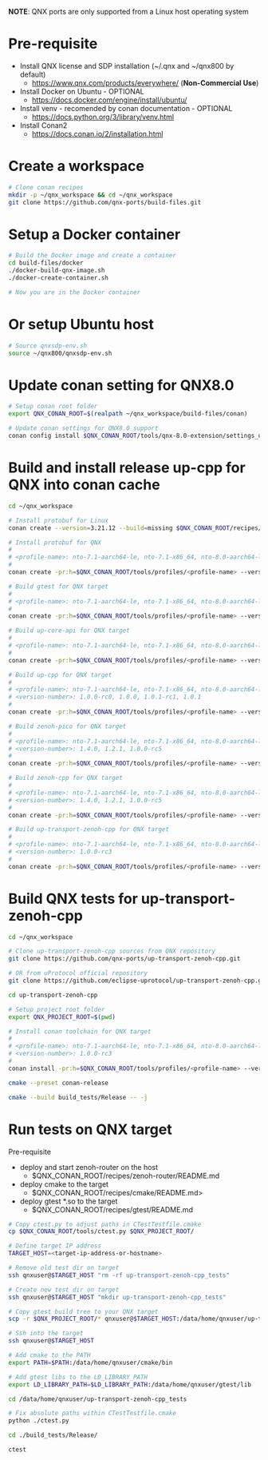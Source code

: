 **NOTE**: QNX ports are only supported from a Linux host operating system


# Pre-requisite

* Install QNX license and SDP installation (~/.qnx and ~/qnx800 by default)
  - https://www.qnx.com/products/everywhere/ (**Non-Commercial Use**)
* Install Docker on Ubuntu - OPTIONAL
  - https://docs.docker.com/engine/install/ubuntu/
* Install venv - recomended by conan documentation - OPTIONAL
  - https://docs.python.org/3/library/venv.html
* Install Conan2
  - https://docs.conan.io/2/installation.html

# Create a workspace

```bash
# Clone conan recipes
mkdir -p ~/qnx_workspace && cd ~/qnx_workspace
git clone https://github.com/qnx-ports/build-files.git
```

# Setup a Docker container
```bash
# Build the Docker image and create a container
cd build-files/docker
./docker-build-qnx-image.sh
./docker-create-container.sh

# Now you are in the Docker container
```

# Or setup Ubuntu host
```bash
# Source qnxsdp-env.sh
source ~/qnx800/qnxsdp-env.sh
```

# Update conan setting for QNX8.0
```bash
# Setup conan root folder
export QNX_CONAN_ROOT=$(realpath ~/qnx_workspace/build-files/conan)

# Update conan settings for QNX8.0 support
conan config install $QNX_CONAN_ROOT/tools/qnx-8.0-extension/settings_user.yml
```

# Build and install release up-cpp for QNX into conan cache

```bash
cd ~/qnx_workspace

# Install protobuf for Linux
conan create --version=3.21.12 --build=missing $QNX_CONAN_ROOT/recipes/protobuf/all

# Install protobuf for QNX
#
# <profile-name>: nto-7.1-aarch64-le, nto-7.1-x86_64, nto-8.0-aarch64-le, nto-8.0-x86_64
#
conan create -pr:h=$QNX_CONAN_ROOT/tools/profiles/<profile-name> --version=3.21.12 --build=missing $QNX_CONAN_ROOT/recipes/protobuf/all

# Build gtest for QNX target
#
# <profile-name>: nto-7.1-aarch64-le, nto-7.1-x86_64, nto-8.0-aarch64-le, nto-8.0-x86_64
#
conan create -pr:h=$QNX_CONAN_ROOT/tools/profiles/<profile-name> --version=1.14.0 $QNX_CONAN_ROOT/recipes/gtest/all

# Build up-core-api for QNX target
#
# <profile-name>: nto-7.1-aarch64-le, nto-7.1-x86_64, nto-8.0-aarch64-le, nto-8.0-x86_64
#
conan create -pr:h=$QNX_CONAN_ROOT/tools/profiles/<profile-name> --version=1.6.0-alpha2 $QNX_CONAN_ROOT/recipes/up-core-api/release

# Build up-cpp for QNX target
#
# <profile-name>: nto-7.1-aarch64-le, nto-7.1-x86_64, nto-8.0-aarch64-le, nto-8.0-x86_64
# <version-number>: 1.0.0-rc0, 1.0.0, 1.0.1-rc1, 1.0.1
#
conan create -pr:h=$QNX_CONAN_ROOT/tools/profiles/<profile-name> --version=1.0.1 --build=missing $QNX_CONAN_ROOT/recipes/up-cpp/release

# Build zenoh-pico for QNX target
#
# <profile-name>: nto-7.1-aarch64-le, nto-7.1-x86_64, nto-8.0-aarch64-le, nto-8.0-x86_64
# <version-number>: 1.4.0, 1.2.1, 1.0.0-rc5
#
conan create -pr:h=$QNX_CONAN_ROOT/tools/profiles/<profile-name> --version=1.0.0-rc5 $QNX_CONAN_ROOT/recipes/zenoh-pico/release

# Build zenoh-cpp for QNX target
#
# <profile-name>: nto-7.1-aarch64-le, nto-7.1-x86_64, nto-8.0-aarch64-le, nto-8.0-x86_64
# <version-number>: 1.4.0, 1.2.1, 1.0.0-rc5
#
conan create -pr:h=$QNX_CONAN_ROOT/tools/profiles/<profile-name> --version=1.0.0-rc5 $QNX_CONAN_ROOT/recipes/zenoh-cpp/release

# Build up-transport-zenoh-cpp for QNX target
#
# <profile-name>: nto-7.1-aarch64-le, nto-7.1-x86_64, nto-8.0-aarch64-le, nto-8.0-x86_64
# <version-number>: 1.0.0-rc3
#
conan create -pr:h=$QNX_CONAN_ROOT/tools/profiles/<profile-name> --version=1.0.0-rc3 --build=missing $QNX_CONAN_ROOT/recipes/up-transport-zenoh-cpp/release
```

# Build QNX tests for up-transport-zenoh-cpp
```bash
cd ~/qnx_workspace

# Clone up-transport-zenoh-cpp sources from QNX repository
git clone https://github.com/qnx-ports/up-transport-zenoh-cpp.git

# OR from uProtocol official repository
git clone https://github.com/eclipse-uprotocol/up-transport-zenoh-cpp.git

cd up-transport-zenoh-cpp

# Setup project root folder
export QNX_PROJECT_ROOT=$(pwd)

# Install conan toolchain for QNX target
#
# <profile-name>: nto-7.1-aarch64-le, nto-7.1-x86_64, nto-8.0-aarch64-le, nto-8.0-x86_64
# <version-number>: 1.0.0-rc3
#
conan install -pr:h=$QNX_CONAN_ROOT/tools/profiles/<profile-name> --version=<version-number> --build=missing $QNX_CONAN_ROOT/recipes/up-transport-zenoh-cpp/tests

cmake --preset conan-release

cmake --build build_tests/Release -- -j
```

# Run tests on QNX target

Pre-requisite

* deploy and start zenoh-router on the host
  - $QNX_CONAN_ROOT/recipes/zenoh-router/README.md
* deploy cmake to the target
  - $QNX_CONAN_ROOT/recipes/cmake/README.md>
* deploy gtest *.so to the target
  - $QNX_CONAN_ROOT/recipes/gtest/README.md

```bash
# Copy ctest.py to adjust paths in CTestTestfile.cmake
cp $QNX_CONAN_ROOT/tools/ctest.py $QNX_PROJECT_ROOT/

# Define target IP address
TARGET_HOST=<target-ip-address-or-hostname>

# Remove old test dir on target
ssh qnxuser@$TARGET_HOST "rm -rf up-transport-zenoh-cpp_tests"

# Create new test dir on target
ssh qnxuser@$TARGET_HOST "mkdir up-transport-zenoh-cpp_tests"

# Copy gtest build tree to your QNX target
scp -r $QNX_PROJECT_ROOT/* qnxuser@$TARGET_HOST:/data/home/qnxuser/up-transport-zenoh-cpp_tests/

# Ssh into the target
ssh qnxuser@$TARGET_HOST

# Add cmake to the PATH
export PATH=$PATH:/data/home/qnxuser/cmake/bin

# Add gtest libs to the LD_LIBRARY_PATH
export LD_LIBRARY_PATH=$LD_LIBRARY_PATH:/data/home/qnxuser/gtest/lib

cd /data/home/qnxuser/up-transport-zenoh-cpp_tests

# Fix absolute paths within CTestTestfile.cmake
python ./ctest.py

cd ./build_tests/Release/

ctest
```
